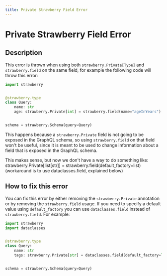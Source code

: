 ```yaml
---
title: Private Strawberry Field Error
---
```


# Private Strawberry Field Error

## Description

This error is thrown when using both `strawberry.Private[Type]` and
`strawberry.field` on the same field, for example the following code will throw
this error:

```python
import strawberry


@strawberry.type
class Query:
    name: str
    age: strawberry.Private[int] = strawberry.field(name="ageInYears")


schema = strawberry.Schema(query=Query)
```

This happens because a `strawberry.Private` field is not going to be exposed in
the GraphQL schema, so using `strawberry.field` on that field won't be useful,
since it is meant to be used to change information about a field that is exposed
in the GraphQL schema.

<Note>
  This makes sense, but now we don't have a way to do something like:
  strawberry.Private[list[str]] = strawberry.field(default_factory=list)
  (workaround is to use dataclasses.field, explained below)
</Note>

## How to fix this error

You can fix this error by either removing the `strawberry.Private` annotation or
by removing the `strawberry.field` usage. If you need to specify a default value
using `default_factory` you can use `dataclasses.field` instead of
`strawberry.field`. For example:

```python
import strawberry
import dataclasses


@strawberry.type
class Query:
    name: str
    tags: strawberry.Private[str] = dataclasses.field(default_factory=list)


schema = strawberry.Schema(query=Query)
```
